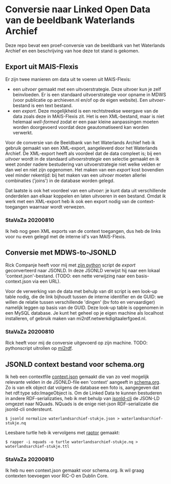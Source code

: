 # Conversie naar Linked Open Data van de beeldbank Waterlands Archief

Deze repo bevat een proef-conversie van de beeldbank van het Waterlands Archief en een beschrijving van hoe deze tot stand is gekomen.

## Export uit MAIS-Flexis
Er zijn twee manieren om data uit te voeren uit MAIS-Flexis:
* een _uitvoer_ gemaakt met een uitvoerstrategie. Deze uitvoer kun je zelf beinvloeden. Er is een standaard uitvoerstrategie voor opname in MDWS (voor publicatie op archieven.nl en/of op de eigen website). Een _uitvoer_-bestand is een text bestand.
* een _export_. Deze mogelijkheid is een rechtstreekse weergave van de data zoals deze in MAIS-Flexis zit. Het is een XML-bestand, maar is niet helemaal _well-formed_ zodat er een paar kleine aanpassingen moeten worden doorgevoerd voordat deze geautomatiseerd kan worden verwerkt.

Voor de conversie van de Beeldbank van het Waterlands Archief heb ik gebruik gemaakt van een XML-export, aangeleverd door het Waterlands Archief. De XML-export heeft als voordeel dat de data compleet is; bij een _uitvoer_ wordt in de standaard _uitvoerstrategie_ een selectie gemaakt en ik weet zonder nadere bestudering van uitvoerstrategie niet welke velden er dan wel en niet zijn opgenomen. Het maken van een _export_ kost bovendien veel minder rekentijd: bij het maken van een _uitvoer_ moeten allerlei combinaties ('joins') in de database worden gelegd.

Dat laatste is ook het voordeel van een _uitvoer_: je kunt data uit verschillende onderdelen aan elkaar koppelen en laten uitvoeren in een bestand. Omdat ik werk met een XML-export heb ik ook een export nodig van de context-toegangen waarnaar wordt verwezen.

### StaVaZa 20200810
Ik heb nog geen XML exports van de context toegangen, dus heb de links voor nu even gelegd met de interne id's van MAIS-Flexis.

## Conversie met MDWS-to-JSONLD
Rick Companje heeft voor mij met [zijn python](https://github.com/hetutrechtsarchief/MF-Export-XML-to-JSON) script de _export_ geconverteerd naar JSONLD. In deze JSONLD verwijst hij naar een lokaal 'context.json'-bestand. (TODO: een nette verwijzing naar een basis-context.json via een URL).

Voor de verwerking van de data met behulp van dit script is een look-up table nodig, die de link bijhoudt tussen de interne identifier en de GUID: we willen de relatie tussen verschillende 'dingen' (bv foto en vervaardiger) namelijk leggen op basis van de GUID. Deze look-up table is opgenomen in een MySQL database. Je kunt het geheel op je eigen machine als localhost installeren, of gebruik maken van mi2rdf.netwerkdigitaalerfgoed.nl. 

### StaVaZa 20200810
Rick heeft voor mij de conversie uitgevoerd op zijn machine. TODO: pythonscript uitrollen op [mi2rdf](https://demo.netwerkdigitaalerfgoed.nl/mi2rdf).

## JSONLD context bestand voor schema.org
Ik heb een contextfile [context.json](context.json) gemaakt die van zo veel mogelijk relevante velden in de JSONLD-file een 'context' aangeeft in [schema.org](https://schema.org/). Zo is van elk object dat volgens de database een foto is, aangegeven dat het rdf:type sdo:ImageObject is. Om de Linked Data te kunnen bestuderen in andere RDF-serializaties, heb ik met behulp van [jsonld-cli](https://github.com/digitalbazaar/jsonld-cli) de JSON-LD omgezet naar NQuads. NQuads is de enige niet-json RDF-serializatie die jsonld-cli ondersteunt.

```
$ jsonld normalize waterlandsarchief-stukje.json > waterlandsarchief-stukje.nq
```

Leesbare turtle heb ik vervolgens met [raptor](http://librdf.org/raptor/rapper.html) gemaakt:

```
$ rapper -i nquads -o turtle waterlandsarchief-stukje.nq > waterlandsarchief-stukje.ttl
```

### StaVaZa 20200810
Ik heb nu een context.json gemaakt voor schema.org. Ik wil graag contexten toevoegen voor RiC-O en Dublin Core.





